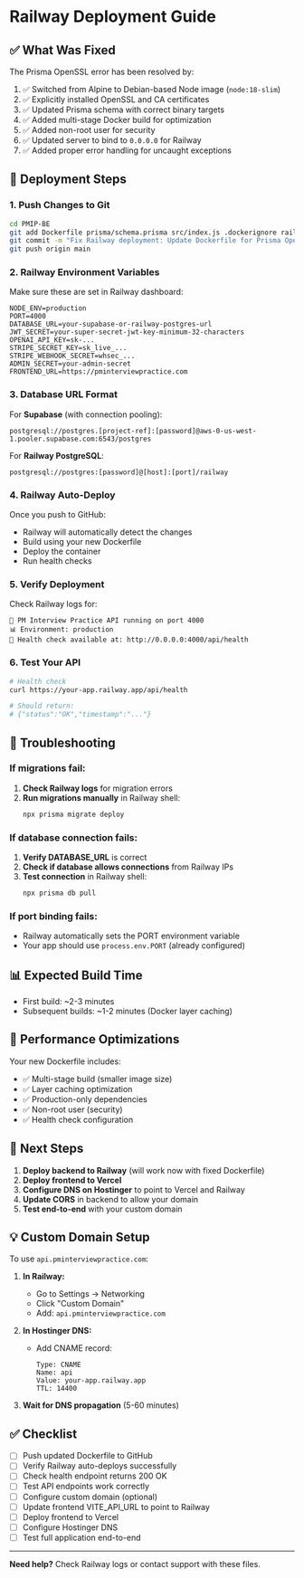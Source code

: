 # Railway Deployment Guide

## ✅ What Was Fixed

The Prisma OpenSSL error has been resolved by:

1. ✅ Switched from Alpine to Debian-based Node image (`node:18-slim`)
2. ✅ Explicitly installed OpenSSL and CA certificates
3. ✅ Updated Prisma schema with correct binary targets
4. ✅ Added multi-stage Docker build for optimization
5. ✅ Added non-root user for security
6. ✅ Updated server to bind to `0.0.0.0` for Railway
7. ✅ Added proper error handling for uncaught exceptions

## 🚀 Deployment Steps

### 1. Push Changes to Git

```bash
cd PMIP-BE
git add Dockerfile prisma/schema.prisma src/index.js .dockerignore railway.json
git commit -m "Fix Railway deployment: Update Dockerfile for Prisma OpenSSL compatibility"
git push origin main
```

### 2. Railway Environment Variables

Make sure these are set in Railway dashboard:

```env
NODE_ENV=production
PORT=4000
DATABASE_URL=your-supabase-or-railway-postgres-url
JWT_SECRET=your-super-secret-jwt-key-minimum-32-characters
OPENAI_API_KEY=sk-...
STRIPE_SECRET_KEY=sk_live_...
STRIPE_WEBHOOK_SECRET=whsec_...
ADMIN_SECRET=your-admin-secret
FRONTEND_URL=https://pminterviewpractice.com
```

### 3. Database URL Format

For **Supabase** (with connection pooling):

```
postgresql://postgres.[project-ref]:[password]@aws-0-us-west-1.pooler.supabase.com:6543/postgres
```

For **Railway PostgreSQL**:

```
postgresql://postgres:[password]@[host]:[port]/railway
```

### 4. Railway Auto-Deploy

Once you push to GitHub:

- Railway will automatically detect the changes
- Build using your new Dockerfile
- Deploy the container
- Run health checks

### 5. Verify Deployment

Check Railway logs for:

```
🚀 PM Interview Practice API running on port 4000
📊 Environment: production
🔗 Health check available at: http://0.0.0.0:4000/api/health
```

### 6. Test Your API

```bash
# Health check
curl https://your-app.railway.app/api/health

# Should return:
# {"status":"OK","timestamp":"..."}
```

## 🔧 Troubleshooting

### If migrations fail:

1. **Check Railway logs** for migration errors
2. **Run migrations manually** in Railway shell:
   ```bash
   npx prisma migrate deploy
   ```

### If database connection fails:

1. **Verify DATABASE_URL** is correct
2. **Check if database allows connections** from Railway IPs
3. **Test connection** in Railway shell:
   ```bash
   npx prisma db pull
   ```

### If port binding fails:

- Railway automatically sets the PORT environment variable
- Your app should use `process.env.PORT` (already configured)

## 📊 Expected Build Time

- First build: ~2-3 minutes
- Subsequent builds: ~1-2 minutes (Docker layer caching)

## 🎯 Performance Optimizations

Your new Dockerfile includes:

- ✅ Multi-stage build (smaller image size)
- ✅ Layer caching optimization
- ✅ Production-only dependencies
- ✅ Non-root user (security)
- ✅ Health check configuration

## 🔗 Next Steps

1. **Deploy backend to Railway** (will work now with fixed Dockerfile)
2. **Deploy frontend to Vercel**
3. **Configure DNS on Hostinger** to point to Vercel and Railway
4. **Update CORS** in backend to allow your domain
5. **Test end-to-end** with your custom domain

## 💡 Custom Domain Setup

To use `api.pminterviewpractice.com`:

1. **In Railway:**

   - Go to Settings → Networking
   - Click "Custom Domain"
   - Add: `api.pminterviewpractice.com`

2. **In Hostinger DNS:**

   - Add CNAME record:
     ```
     Type: CNAME
     Name: api
     Value: your-app.railway.app
     TTL: 14400
     ```

3. **Wait for DNS propagation** (5-60 minutes)

## ✅ Checklist

- [ ] Push updated Dockerfile to GitHub
- [ ] Verify Railway auto-deploys successfully
- [ ] Check health endpoint returns 200 OK
- [ ] Test API endpoints work correctly
- [ ] Configure custom domain (optional)
- [ ] Update frontend VITE_API_URL to point to Railway
- [ ] Deploy frontend to Vercel
- [ ] Configure Hostinger DNS
- [ ] Test full application end-to-end

---

**Need help?** Check Railway logs or contact support with these files.
